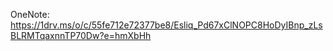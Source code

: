 OneNote: https://1drv.ms/o/c/55fe712e72377be8/Esliq_Pd67xClNOPC8HoDyIBnp_zLsBLRMTqaxnnTP70Dw?e=hmXbHh
